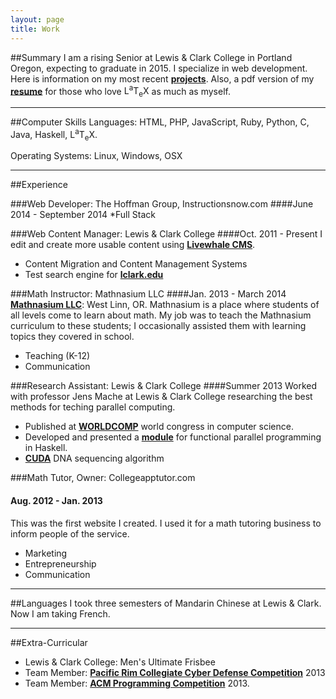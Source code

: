```yaml
---
layout: page
title: Work
---
```


##Summary
I am a rising Senior at Lewis & Clark College in Portland Oregon, expecting to graduate in 2015. I specialize in web development. Here is information on my most recent [**projects**](/projects). Also, a pdf version of my [**resume**](/resBen.pdf) for those who love <span class="latex">L<sup>a</sup>T<sub>e</sub>X</span> as much as myself.

---
##Computer Skills
Languages: HTML, PHP, JavaScript, Ruby, Python, C, Java, Haskell, <span class="latex">L<sup>a</sup>T<sub>e</sub>X</span>.

Operating Systems: Linux, Windows, OSX

---
##Experience

###Web Developer: The Hoffman Group,  Instructionsnow.com
####June 2014 - September 2014
*Full Stack

###Web Content Manager: Lewis & Clark College
####Oct. 2011 - Present
I edit and create more usable content using [**Livewhale CMS**](http://livewhale.com/).

* Content Migration and Content Management Systems
* Test search engine for [**lclark.edu**](http://search.apps.lclark.edu)


###Math Instructor: Mathnasium LLC
####Jan. 2013 - March 2014
[**Mathnasium LLC**](http://mathnasium.com/westlinn): West Linn, OR. Mathnasium is a place where students of all levels come to learn about math. My job was to teach the Mathnasium curriculum to these students; I occasionally assisted them with learning topics they covered in school.

* Teaching (K-12)
* Communication

###Research Assistant: Lewis & Clark College
####Summer 2013
Worked with professor Jens Mache at Lewis & Clark College researching the best methods for teching parallel computing.

* Published at [**WORLDCOMP**](http://www.world-academy-of-science.org/) world congress in computer science.
* Developed and presented a [**module**](/haskell.pdf) for functional parallel programming in Haskell.
* [**CUDA**](/cuda.pdf) DNA sequencing algorithm

###Math Tutor, Owner: Collegeapptutor.com
#### Aug. 2012 - Jan. 2013
This was the first website I created. I used it for a math tutoring business to inform people of the service.

* Marketing
* Entrepreneurship
* Communication

---
##Languages
I took three semesters of Mandarin Chinese at Lewis & Clark. Now I am taking French.

---
##Extra-Curricular
* Lewis & Clark College: Men's Ultimate Frisbee
* Team Member: [**Pacific Rim Collegiate Cyber Defense Competition**](http://blogs.uw.edu/ciacsec/prccdc/) 2013
* Team Member: [**ACM Programming Competition**](http://en.wikipedia.org/wiki/ACM_International_Collegiate_Programming_Contest) 2013.

